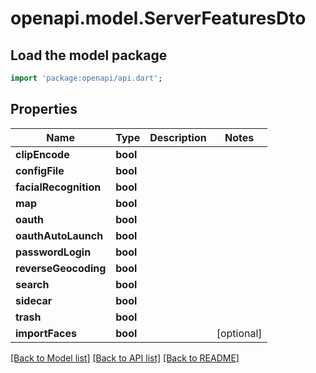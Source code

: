 # openapi.model.ServerFeaturesDto

## Load the model package
```dart
import 'package:openapi/api.dart';
```

## Properties
Name | Type | Description | Notes
------------ | ------------- | ------------- | -------------
**clipEncode** | **bool** |  | 
**configFile** | **bool** |  | 
**facialRecognition** | **bool** |  | 
**map** | **bool** |  | 
**oauth** | **bool** |  | 
**oauthAutoLaunch** | **bool** |  | 
**passwordLogin** | **bool** |  | 
**reverseGeocoding** | **bool** |  | 
**search** | **bool** |  | 
**sidecar** | **bool** |  | 
**trash** | **bool** |  | 
**importFaces** | **bool** |  | [optional] 

[[Back to Model list]](../README.md#documentation-for-models) [[Back to API list]](../README.md#documentation-for-api-endpoints) [[Back to README]](../README.md)


